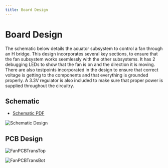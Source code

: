 ```yaml
---
title: Board Design
---
```


# Board Design

The schematic below details the acuator subsystem to control a fan through an H bridge. This design incorporates several key sections, to ensure that the fan subsystem works seemlessly with the other subsystems. It has 2 debugging LEDs to show that the fan is on and the direction it is moving. There are also testpoints incorporated in the design to ensure that correct voltage is getting to the components and that everything is grounded properly. A 3.3V regulator is also included to make sure that proper power is supplied throughout the circuitry. 

## __Schematic__

- [Schematic PDF](https://github.com/user-attachments/files/20054130/314_Fan.pdf)
  
![Schematic Design](https://github.com/user-attachments/assets/5d4f5499-23a9-4020-ab75-c99b4490d60e)

## __PCB Design__

![FanPCBTransTop](https://github.com/user-attachments/assets/3dc77e79-0472-4803-8b3d-0dbb0b942dce)

![FanPCBTransBot](https://github.com/user-attachments/assets/11007eac-1b1d-4b34-af9e-73a4f7904e08)
